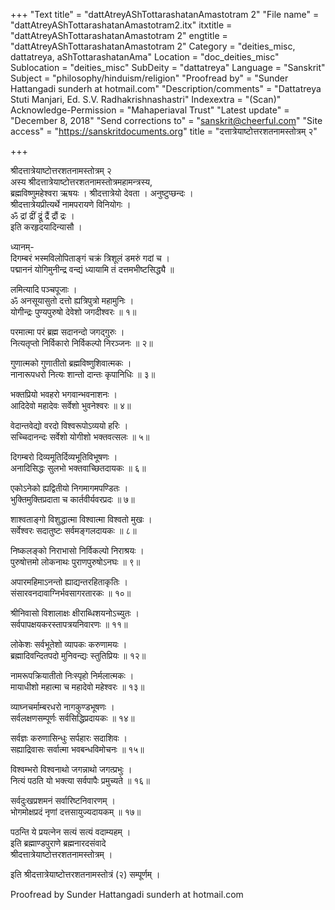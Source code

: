 +++
"Text title" = "dattAtreyAShTottarashatanAmastotram 2"
"File name" = "dattAtreyAShTottarashatanAmastotram2.itx"
itxtitle = "dattAtreyAShTottarashatanAmastotram 2"
engtitle = "dattAtreyAShTottarashatanAmastotram 2"
Category = "deities_misc, dattatreya, aShTottarashatanAma"
Location = "doc_deities_misc"
Sublocation = "deities_misc"
SubDeity = "dattatreya"
Language = "Sanskrit"
Subject = "philosophy/hinduism/religion"
"Proofread by" = "Sunder Hattangadi sunderh at hotmail.com"
"Description/comments" = "Dattatreya Stuti Manjari, Ed. S.V. Radhakrishnashastri"
Indexextra = "(Scan)"
Acknowledge-Permission = "Mahaperiaval Trust"
"Latest update" = "December 8, 2018"
"Send corrections to" = "sanskrit@cheerful.com"
"Site access" = "https://sanskritdocuments.org"
title = "दत्तात्रेयाष्टोत्तरशतनामस्तोत्रम् २"

+++
  
 श्रीदत्तात्रेयाष्टोत्तरशतनामस्तोत्रम् २   
अस्य श्रीदत्तात्रेयाष्टोत्तरशतनामस्तोत्रमहामन्त्रस्य,  
ब्रह्मविष्णुमहेश्वरा ऋषयः । श्रीदत्तात्रेयो देवता । अनुष्टुप्छन्दः ।  
श्रीदत्तात्रेयप्रीत्यर्थे नामपरायणे विनियोगः ।  
ॐ द्रां द्रीं द्रूं द्रैं द्रौं द्रः ।  
इति करहृदयादिन्यासौ ।  
  
ध्यानम्-  
दिगम्बरं भस्मविलोपिताङ्गं चक्रं त्रिशूलं डमरुं गदां च ।  
पद्माननं योगिमुनीन्द्र वन्द्यं ध्यायामि तं दत्तमभीष्टसिद्ध्यै ॥  
  
लमित्यादि पञ्चपूजाः ।  
ॐ अनसूयासुतो दत्तो ह्यत्रिपुत्रो महामुनिः ।  
योगीन्द्रः पुण्यपुरुषो देवेशो जगदीश्वरः ॥ १॥  
  
परमात्मा परं ब्रह्म सदानन्दो जगद्गुरुः ।  
नित्यतृप्तो निर्विकारो निर्विकल्पो निरञ्जनः ॥ २॥  
  
गुणात्मको गुणातीतो ब्रह्मविष्णुशिवात्मकः ।  
नानारूपधरो नित्यः शान्तो दान्तः कृपानिधिः ॥ ३॥  
  
भक्तप्रियो भवहरो भगवान्भवनाशनः ।  
आदिदेवो महादेवः सर्वेशो भुवनेश्वरः ॥ ४॥  
  
वेदान्तवेद्यो वरदो विश्वरूपोऽव्ययो हरिः ।  
सच्चिदानन्दः सर्वेशो योगीशो भक्तवत्सलः ॥ ५॥  
  
दिगम्बरो दिव्यमूतिर्दिव्यभूतिविभूषणः ।  
अनादिसिद्धः सुलभो भक्तवाच्छितदायकः ॥ ६॥  
  
एकोऽनेको ह्यद्वितीयो निगमागमपण्डितः ।  
भुक्तिमुक्तिप्रदाता च कार्तवीर्यवरप्रदः ॥ ७॥  
  
शाश्वताङ्गो विशुद्धात्मा विश्वात्मा विश्वतो मुखः ।  
सर्वेश्वरः सदातुष्टः सर्वमङ्गलदायकः ॥ ८॥  
  
निष्कलङ्को निराभासो निर्विकल्पो निराश्रयः ।  
पुरुषोत्तमो लोकनाथः पुराणपुरुषोऽनघः ॥ ९॥  
  
अपारमहिमाऽनन्तो ह्याद्यन्तरहिताकृतिः ।  
संसारवनदावाग्निर्भवसागरतारकः ॥ १०॥  
  
श्रीनिवासो विशालाक्षः क्षीराब्धिशयनोऽच्युतः ।  
सर्वपापक्षयकरस्तापत्रयनिवारणः ॥ ११॥  
  
लोकेशः सर्वभूतेशो व्यापकः करुणामयः ।  
ब्रह्मादिवन्दितपदो मुनिवन्द्यः स्तुतिप्रियः ॥ १२॥  
  
नामरूपक्रियातीतो निःस्पृहो निर्मलात्मकः ।  
मायाधीशो महात्मा च महादेवो महेश्वरः ॥ १३॥  
  
व्याघ्नचर्माम्बरधरो नागकुण्डभूषणः ।  
सर्वलक्षणसम्पूर्णः सर्वसिद्धिप्रदायकः ॥ १४॥  
  
सर्वज्ञः करुणासिन्धुः सर्पहारः सदाशिवः ।  
सह्याद्रिवासः सर्वात्मा भवबन्धविमोचनः ॥ १५॥  
  
विश्वम्भरो विश्वनाथो जगन्नाथो जगत्प्रभुः ।  
नित्यं पठति यो भक्त्या सर्वपापैः प्रमुच्यते ॥ १६॥  
  
सर्वदुःखप्रशमनं सर्वारिष्टनिवारणम् ।  
भोगमोक्षप्रदं नृणां दत्तसायुज्यदायकम् ॥ १७॥  
  
पठन्ति ये प्रयत्नेन सत्यं सत्यं वदाम्यहम् ।  
इति ब्रह्माण्डपुराणे ब्रह्मनारदसंवादे  
श्रीदत्तात्रेयाष्टोत्तरशतनामस्तोत्रम् ।  
  
इति श्रीदत्तात्रेयाष्टोत्तरशतनामस्तोत्रं (२) सम्पूर्णम् ।  
  
Proofread by Sunder Hattangadi sunderh at hotmail.com  
  
